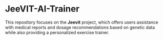 # JeeVIT-AI-Trainer
This repository focuses on the **Jeevit** project, which offers users assistance with medical reports and dosage recommendations based on genetic data while also providing a personalized exercise trainer.
